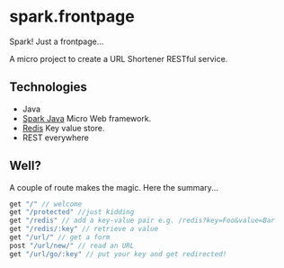 spark.frontpage
===============

Spark! Just a frontpage... 

A micro project to create a URL Shortener RESTful service.

## Technologies

- Java
- [Spark Java](http://sparkjava.com/) Micro Web framework.
- [Redis](http://redis.io/) Key value store.
- REST everywhere

## Well?

A couple of route makes the magic. Here the summary...

```java
get "/" // welcome
get "/protected" //just kidding
get "/redis" // add a key-value pair e.g. /redis?key=Foo&value=Bar
get "/redis/:key" // retrieve a value
get "/url/" // get a form
post "/url/new/" // read an URL
get "/url/go/:key" // put your key and get redirected!
```
